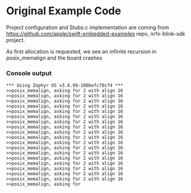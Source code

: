 # Original Example Code

Project configuration and Stubs.c implementation are coming from https://github.com/apple/swift-embedded-examples repo, nrfx-blink-sdk project.

As first allocation is requested, we see an infinite recursion in posix_memalign and the board crashes

### Console output

```
*** Using Zephyr OS v3.6.99-100befc70c74 ***
>>posix_memalign, asking for 2 with align 16
>>posix_memalign, asking for 2 with align 16
>>posix_memalign, asking for 2 with align 16
>>posix_memalign, asking for 2 with align 16
>>posix_memalign, asking for 2 with align 16
>>posix_memalign, asking for 2 with align 16
>>posix_memalign, asking for 2 with align 16
>>posix_memalign, asking for 2 with align 16
>>posix_memalign, asking for 2 with align 16
>>posix_memalign, asking for 2 with align 16
>>posix_memalign, asking for 2 with align 16
>>posix_memalign, asking for 2 with align 16
>>posix_memalign, asking for 2 with align 16
>>posix_memalign, asking for 2 with align 16
>>posix_memalign, asking for 2 with align 16
>>posix_memalign, asking for 2 with align 16
>>posix_memalign, asking for 2 with align 16
>>posix_memalign, asking for 2 with align 16
>>posix_memalign, asking for
```